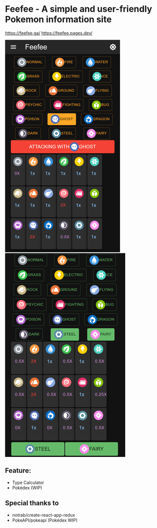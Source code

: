 # Feefee - A simple and user-friendly Pokemon information site

https://feefee.ga/
https://feefee.pages.dev/

![](type_attack.png)![](type_defense.png)

## Feature:
- Type Calculator
- Pokédex (WIP)

## Special thanks to
- notrab/create-react-app-redux
- PokeAPI/pokeapi (Pokédex WIP)
